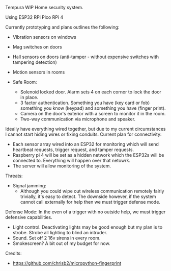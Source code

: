 Tempura WIP
Home security system.

Using
ESP32
RPi Pico
RPi 4

Currently prototyping and plans outlines the following:
- Vibration sensors on windows
- Mag switches on doors
- Hall sensors on doors (anti-tamper - without expensive switches with tampering detection)
- Motion sensors in rooms

- Safe Room:
  - Solenoid locked door. Alarm sets 4 on each cornor to lock the door in place. 
  - 3 factor authentication. Something you have (key card or fob) something you know (keypad) and something you have (finger print).
  - Camera on the door's exterior with a screen to monitor it in the room. 
  - Two-way communication via microphone and speaker. 

Ideally have everything wired together, but due to my current circumstances I cannot start hiding wires or fixing conduits. 
Current plan for connectivity:
- Each sensor array wired into an ESP32 for monitoring which will send heartbeat requests, trigger request, and tamper requests. 
- Raspberry pi 4 will be set as a hidden network which the ESP32s will be connected to. Everything will happen over that netowrk. 
- The server will allow monitoring of the system. 

Threats:
- Signal jamming:
  -   Although you could wipe out wireless communication remotely fairly trivially, it's easy to detect. The downside however, if the system cannot call externally for help then we must trigger defense mode. 

Defense Mode:
In the even of a trigger with no outside help, we must trigger defensive capabilities. 
- Light control. Deactivating lights may be good enough but my plan is to strobe. Strobe all lighting to blind an intruder. 
- Sound. Set off 2 16v sirens in every room.
- Smokescreen? A bit out of my budget for now. 


Credits:
- https://github.com/chrisb2/micropython-fingerprint
